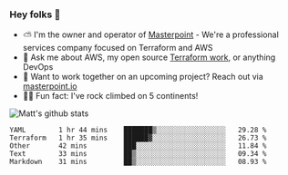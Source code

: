 

### Hey folks 👋

- ⛅️ I'm the owner and operator of [Masterpoint](https://masterpoint.io) - We're a professional services company focused on Terraform and AWS
- 💬 Ask me about AWS, my open source [Terraform work](https://github.com/masterpointio?q=terraform&type=&language=hcl), or anything DevOps
- 🔨 Want to work together on an upcoming project? Reach out via [masterpoint.io](https://masterpoint.io)
- 🧗‍♂️ Fun fact: I've rock climbed on 5 continents! 


![Matt's github stats](https://github-readme-stats.vercel.app/api?username=Gowiem&count_private=true&theme=cobalt&show_icons=true)

<!--START_SECTION:waka-->
```text
YAML        1 hr 44 mins    ███████▒░░░░░░░░░░░░░░░░░   29.28 % 
Terraform   1 hr 35 mins    ██████▓░░░░░░░░░░░░░░░░░░   26.73 % 
Other       42 mins         ███░░░░░░░░░░░░░░░░░░░░░░   11.84 % 
Text        33 mins         ██▒░░░░░░░░░░░░░░░░░░░░░░   09.34 % 
Markdown    31 mins         ██▒░░░░░░░░░░░░░░░░░░░░░░   08.93 % 
```
<!--END_SECTION:waka-->
